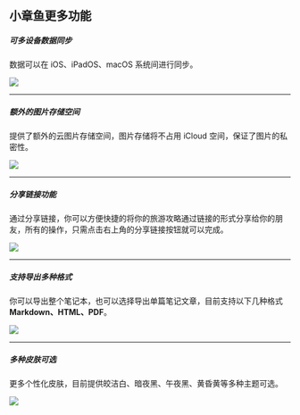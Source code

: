 ## 小章鱼更多功能


##### 可多设备数据同步

数据可以在 iOS、iPadOS、macOS 系统间进行同步。

![](https://octopus.smcdn.cn/basic/_a9c0ab14a845ac6ed61b710e60555386/md5/918f2235f62fe09fea7f35db2b0fea6b.png)

---

##### 额外的图片存储空间

提供了额外的云图片存储空间，图片存储将不占用 iCloud 空间，保证了图片的私密性。

![](https://octopus.smcdn.cn/basic/_a9c0ab14a845ac6ed61b710e60555386/md5/3cc8517a1cd679d867c29325555e65ae.png)

---

##### 分享链接功能

通过分享链接，你可以方便快捷的将你的旅游攻略通过链接的形式分享给你的朋友，所有的操作，只需点击右上角的分享链接按钮就可以完成。

![](https://octopus.smcdn.cn/basic/_a9c0ab14a845ac6ed61b710e60555386/md5/32231f8d76d3d7034df084354dcc51f2.png)

---

##### 支持导出多种格式

你可以导出整个笔记本，也可以选择导出单篇笔记文章，目前支持以下几种格式 **Markdown、HTML、PDF**。

![](https://octopus.smcdn.cn/basic/_a9c0ab14a845ac6ed61b710e60555386/md5/d6453802708c6441ade22f8ded7f55d1.png)

---

##### 多种皮肤可选

更多个性化皮肤，目前提供皎洁白、暗夜黑、午夜黑、黄昏黄等多种主题可选。

![](https://octopus.smcdn.cn/basic/_a9c0ab14a845ac6ed61b710e60555386/md5/b0871128f3d4e9372ad2242c4fe85296.png)
